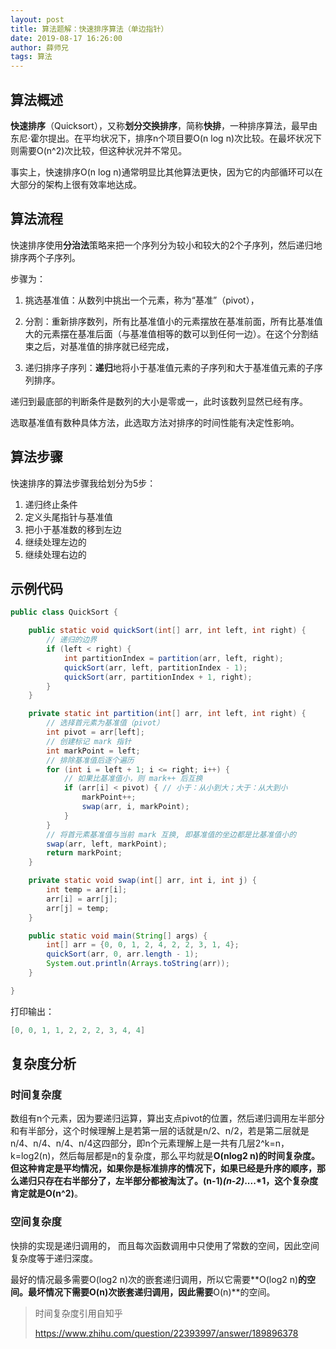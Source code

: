 ```yaml
---
layout: post
title: 算法题解：快速排序算法（单边指针）
date: 2019-08-17 16:26:00
author: 薛师兄
tags: 算法
---
```

## 算法概述

**快速排序**（Quicksort），又称**划分交换排序**，简称**快排**，一种排序算法，最早由东尼·霍尔提出。在平均状况下，排序n个项目要O(n log n)次比较。在最坏状况下则需要O(n^2)次比较，但这种状况并不常见。

事实上，快速排序O(n log n)通常明显比其他算法更快，因为它的内部循环可以在大部分的架构上很有效率地达成。

## 算法流程

快速排序使用**分治法**策略来把一个序列分为较小和较大的2个子序列，然后递归地排序两个子序列。

步骤为：

1. 挑选基准值：从数列中挑出一个元素，称为“基准”（pivot），

2. 分割：重新排序数列，所有比基准值小的元素摆放在基准前面，所有比基准值大的元素摆在基准后面（与基准值相等的数可以到任何一边）。在这个分割结束之后，对基准值的排序就已经完成，

3. 递归排序子序列：**递归**地将小于基准值元素的子序列和大于基准值元素的子序列排序。

递归到最底部的判断条件是数列的大小是零或一，此时该数列显然已经有序。

选取基准值有数种具体方法，此选取方法对排序的时间性能有决定性影响。

## 算法步骤

快速排序的算法步骤我给划分为5步：

1. 递归终止条件
2. 定义头尾指针与基准值
3. 把小于基准数的移到左边
4. 继续处理左边的
5. 继续处理右边的

## 示例代码

```java
public class QuickSort {

    public static void quickSort(int[] arr, int left, int right) {
        // 递归的边界
        if (left < right) {
            int partitionIndex = partition(arr, left, right);
            quickSort(arr, left, partitionIndex - 1);
            quickSort(arr, partitionIndex + 1, right);
        }
    }

    private static int partition(int[] arr, int left, int right) {
        // 选择首元素为基准值（pivot）
        int pivot = arr[left];
        // 创建标记 mark 指针
        int markPoint = left;
        // 排除基准值后逐个遍历
        for (int i = left + 1; i <= right; i++) {
            // 如果比基准值小，则 mark++ 后互换
            if (arr[i] < pivot) { // 小于：从小到大；大于：从大到小
                markPoint++;
                swap(arr, i, markPoint);
            }
        }
        // 将首元素基准值与当前 mark 互换, 即基准值的坐边都是比基准值小的
        swap(arr, left, markPoint);
        return markPoint;
    }

    private static void swap(int[] arr, int i, int j) {
        int temp = arr[i];
        arr[i] = arr[j];
        arr[j] = temp;
    }

    public static void main(String[] args) {
        int[] arr = {0, 0, 1, 2, 4, 2, 2, 3, 1, 4};
        quickSort(arr, 0, arr.length - 1);
        System.out.println(Arrays.toString(arr));
    }

}
```

打印输出：

```java
[0, 0, 1, 1, 2, 2, 2, 3, 4, 4]
```

## 复杂度分析

### 时间复杂度

数组有n个元素，因为要递归运算，算出支点pivot的位置，然后递归调用左半部分和有半部分，这个时候理解上是若第一层的话就是n/2、n/2，若是第二层就是n/4、n/4、n/4、n/4这四部分，即n个元素理解上是一共有几层2^k=n，k=log2(n)，然后每层都是n的复杂度，那么平均就是**O(nlog2 n)**的时间复杂度。但这种肯定是平均情况，如果你是标准排序的情况下，如果已经是升序的顺序，那么递归只存在右半部分了，左半部分都被淘汰了。(n-1)*(n-2)*....*1，这个复杂度肯定就是**O(n^2)**。

### 空间复杂度

快排的实现是递归调用的， 而且每次函数调用中只使用了常数的空间，因此空间复杂度等于递归深度。

最好的情况最多需要O(log2 n)次的嵌套递归调用，所以它需要**O(log2 n)**的空间。最坏情况下需要O(n)次嵌套递归调用，因此需要**O(n)**的空间。



> 时间复杂度引用自知乎
>
> https://www.zhihu.com/question/22393997/answer/189896378